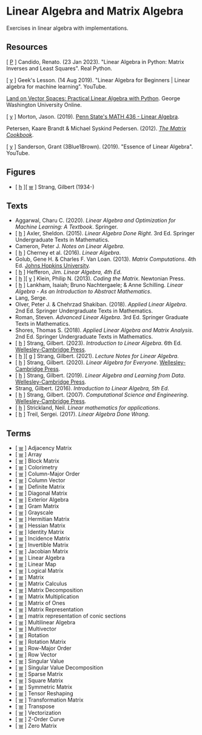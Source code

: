 # Linear Algebra and Matrix Algebra

Exercises in linear algebra with implementations.

## Resources

[ [P](https://realpython.com/python-linear-algebra/) ] Candido, Renato. (23 Jan 2023). "Linear Algebra in Python: Matrix Inverses and Least Squares". Real Python.

[ [y](https://www.youtube.com/watch?v=kZwSqZuBMGg) ] Geek's Lesson. (14 Aug 2019). "Linear Algebra for Beginners | Linear algebra for machine learning". YouTube.

[Land on Vector Spaces: Practical Linear Algebra with Python](https://github.com/engineersCode/EngComp4_landlinear). George Washington University Online.

[ [y](https://www.youtube.com/channel/UCCMgenf_ppIppEJZRBwbK_g) ] Morton, Jason. (2019). [Penn State's MATH 436 - Linear Algebra](http://jasonmorton.github.io/LinearAlgebra/).

Petersen, Kaare Brandt & Michael Syskind Pedersen. (2012). [_The Matrix Cookbook_](https://www.math.uwaterloo.ca/~hwolkowi/matrixcookbook.pdf).

[ [y](https://www.youtube.com/playlist?list=PLZHQObOWTQDPD3MizzM2xVFitgF8hE_ab) ] Sanderson, Grant (3Blue1Brown). (2019). "Essence of Linear Algebra". YouTube.

## Figures

* [ [h](https://math.mit.edu/~gs/) ][ [w](https://en.wikipedia.org/wiki/Gilbert_Strang) ] Strang, Gilbert (1934-)

## Texts

* Aggarwal, Charu C. (2020). _Linear Algebra and Optimization for Machine Learning: A Textbook_. Springer.
* [ [h](https://linear.axler.net) ] Axler, Sheldon. (2015). _Linear Algebra Done Right_. 3rd Ed. Springer Undergraduate Texts in Mathematics.
* Cameron, Peter J. _Notes on Linear Algebra_.
* [ [h](https://www.math.ucdavis.edu/~linear/) ] Cherney et al. (2016). _Linear Algebra_.
* Golub, Gene H. & Charles F. Van Loan. (2013). _Matrix Computations_. 4th Ed. [Johns Hopkins University](https://www.press.jhu.edu/books/title/10678/matrix-computations).
* [ [h](http://joshua.smcvt.edu/linearalgebra/#current_version) ] Hefferon, Jim. _Linear Algebra, 4th Ed_.
* [ [h](https://codingthematrix.com/) ][ [y](https://www.youtube.com/channel/UCGVa4wp8SWGFtMe6hcdpHlg/playlists) ] Klein, Philip N. (2013). _Coding the Matrix_. Newtonian Press.
* [ [h](https://www.math.ucdavis.edu/~anne/linear_algebra/) ] Lankham, Isaiah; Bruno Nachtergaele; & Anne Schilling. _Linear Algebra - As an Introduction to Abstract Mathematics_.
* Lang, Serge.
* Olver, Peter J. & Chehrzad Shakiban. (2018). _Applied Linear Algebra_. 2nd Ed. Springer Undergraduate Texts in Mathematics.
* Roman, Steven. _Advanced Linear Algebra_. 3rd Ed. Springer Graduate Texts in Mathematics.
* Shores, Thomas S. (2018). _Applied Linear Algebra and Matrix Analysis_. 2nd Ed. Springer Undergraduate Texts in Mathematics.
* [ [h](https://math.mit.edu/~gs/linearalgebra/) ] Strang, Gilbert. (2023). _Introduction to Linear Algebra_. 6th Ed. [Wellesley-Cambridge Press](https://www.wellesleycambridge.com/).
* [ [h](https://math.mit.edu/~gs/LectureNotes/) ][ [g](https://github.com/kenjihiranabe/The-Art-of-Linear-Algebra/tree/main) ] Strang, Gilbert. (2021). _Lecture Notes for Linear Algebra_.
* [ [h](https://math.mit.edu/~gs/everyone/) ] Strang, Gilbert. (2020). _Linear Algebra for Everyone_. [Wellesley-Cambridge Press](https://www.wellesleycambridge.com/).
* [ [h](https://math.mit.edu/~gs/learningfromdata/) ] Strang, Gilbert. (2019). _Linear Algebra and Learning from Data_. [Wellesley-Cambridge Press](https://www.wellesleycambridge.com/).
* Strang, Gilbert. (2016). _Introduction to Linear Algebra, 5th Ed_.
* [ [h](https://math.mit.edu/~gs/cse/) ] Strang, Gilbert. (2007). _Computational Science and Engineering_. [Wellesley-Cambridge Press](https://www.wellesleycambridge.com/).
* [ [h](https://neilstrickland.github.io/linear_maths/) ] Strickland, Neil. _Linear mathematics for applications_.
* [ [h](https://sites.google.com/a/brown.edu/sergei-treil-homepage/linear-algebra-done-wrong) ] Treil, Sergei. (2017). _Linear Algebra Done Wrong_.

## Terms

* [ [w](https://en.wikipedia.org/wiki/Adjacency_matrix) ] Adjacency Matrix
* [ [w](https://en.wikipedia.org/wiki/Array_(data_structure)) ] Array
* [ [w](https://en.wikipedia.org/wiki/Block_matrix) ] Block Matrix
* [ [w](https://en.wikipedia.org/wiki/Colorimetry) ] Colorimetry
* [ [w](https://en.wikipedia.org/wiki/Row-_and_column-major_order) ] Column-Major Order
* [ [w](https://en.wikipedia.org/wiki/Row_and_column_vectors) ] Column Vector
* [ [w](https://en.wikipedia.org/wiki/Definite_matrix) ] Definite Matrix
* [ [w](https://en.wikipedia.org/wiki/Diagonal_matrix) ] Diagonal Matrix
* [ [w](https://en.wikipedia.org/wiki/Exterior_algebra) ] Exterior Algebra
* [ [w](https://en.wikipedia.org/wiki/Gram_matrix) ] Gram Matrix
* [ [w](https://en.wikipedia.org/wiki/Grayscale#Colorimetric_(perceptual_luminance-reserving)_conversion_to_grayscale) ] Grayscale
* [ [w](https://en.wikipedia.org/wiki/Hermitian_matrix) ] Hermitian Matrix
* [ [w](https://en.wikipedia.org/wiki/Hessian_matrix) ] Hessian Matrix
* [ [w](https://en.wikipedia.org/wiki/Identity_matrix) ] Identity Matrix
* [ [w](https://en.wikipedia.org/wiki/Incidence_matrix) ] Incidence Matrix
* [ [w](https://en.wikipedia.org/wiki/Invertible_matrix) ] Invertible Matrix
* [ [w](https://en.wikipedia.org/wiki/Jacobian_matrix_and_determinant) ] Jacobian Matrix
* [ [w](https://en.wikipedia.org/wiki/Linear_algebra) ] Linear Algebra
* [ [w](https://en.wikipedia.org/wiki/Linear_map) ] Linear Map
* [ [w](https://en.wikipedia.org/wiki/Logical_matrix) ] Logical Matrix
* [ [w](https://en.wikipedia.org/wiki/Matrix_(mathematics)) ] Matrix
* [ [w](https://en.wikipedia.org/wiki/Matrix_calculus) ] Matrix Calculus
* [ [w](https://en.wikipedia.org/wiki/Matrix_decomposition) ] Matrix Decomposition
* [ [w](https://en.wikipedia.org/wiki/Matrix_multiplication) ] Matrix Multiplication
* [ [w](https://en.wikipedia.org/wiki/Matrix_of_ones) ] Matrix of Ones
* [ [w](https://en.wikipedia.org/wiki/Matrix_representation) ] Matrix Representation
* [ [w](https://en.wikipedia.org/wiki/Matrix_representation_of_conic_sections) ] matrix representation of conic sections
* [ [w](https://en.wikipedia.org/wiki/Multilinear_algebra) ] Multilinear Algebra
* [ [w](https://en.wikipedia.org/wiki/Multivector) ] Multivector
* [ [w](https://en.wikipedia.org/wiki/Rotation_(mathematics)) ] Rotation
* [ [w](https://en.wikipedia.org/wiki/Rotation_matrix) ] Rotation Matrix
* [ [w](https://en.wikipedia.org/wiki/Row-_and_column-major_order) ] Row-Major Order
* [ [w](https://en.wikipedia.org/wiki/Row_and_column_vectors) ] Row Vector
* [ [w](https://en.wikipedia.org/wiki/Singular_value) ] Singular Value
* [ [w](https://en.wikipedia.org/wiki/Singular_value_decomposition) ] Singular Value Decomposition
* [ [w](https://en.wikipedia.org/wiki/Sparse_matrix) ] Sparse Matrix
* [ [w](https://en.wikipedia.org/wiki/Square_matrix) ] Square Matrix
* [ [w](https://en.wikipedia.org/wiki/Symmetric_matrix) ] Symmetric Matrix
* [ [w](https://en.wikipedia.org/wiki/Tensor_reshaping) ] Tensor Reshaping
* [ [w](https://en.wikipedia.org/wiki/Transformation_matrix) ] Transformation Matrix
* [ [w](https://en.wikipedia.org/wiki/Transpose) ] Transpose
* [ [w](https://en.wikipedia.org/wiki/Vectorization_(mathematics)) ] Vectorization
* [ [w](https://en.wikipedia.org/wiki/Z-order_curve) ] Z-Order Curve
* [ [w](https://en.wikipedia.org/wiki/Zero_matrix) ] Zero Matrix